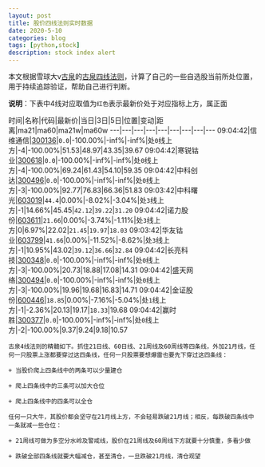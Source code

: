 ```yaml
---
layout: post
title: 股价四线法则实时数据
date: 2020-5-10
categories: blog
tags: [python,stock]
description: stock index alert
---
```



本文根据雪球大v[古泉](https://xueqiu.com/u/7148646888)的[古泉四线法则](https://xueqiu.com/7148646888/130498192)，计算了自己的一些自选股当前所处位置，用于持续追踪验证，帮助自己进行判断。

**说明**：下表中4线对应取值为`红色`表示最新价处于对应指标上方，属正面

时间|名称|代码|最新价|当日|3日|5日|位置|变动|距离|ma21|ma60|ma21w|ma60w
---|---|---|---|---|---|---|---|---
09:04:42|信维通信|[300136](https://xueqiu.com/S/SZ300136)|`0.0`|-100.00%|-inf%|-inf%|处`0`线上方|-4|-100.00%|51.53|48.97|43.35|39.67
09:04:42|寒锐钴业|[300618](https://xueqiu.com/S/SZ300618)|`0.0`|-100.00%|-inf%|-inf%|处`0`线上方|-4|-100.00%|69.24|61.43|54.10|59.35
09:04:42|中科创达|[300496](https://xueqiu.com/S/SZ300496)|`0.0`|-100.00%|-inf%|-inf%|处`0`线上方|-3|-100.00%|92.77|76.83|66.36|51.83
09:03:42|中科曙光|[603019](https://xueqiu.com/S/SH603019)|`44.4`|0.00%|-8.02%|-3.04%|处`3`线上方|-1|14.66%|45.45|`42.12`|`39.22`|`31.20`
09:04:42|诺力股份|[603611](https://xueqiu.com/S/SH603611)|`21.66`|0.00%|-3.74%|-1.11%|处`3`线上方|0|6.97%|22.02|`21.45`|`19.97`|`18.03`
09:03:42|华友钴业|[603799](https://xueqiu.com/S/SH603799)|`41.66`|0.00%|-11.52%|-8.62%|处`3`线上方|-1|10.95%|43.02|`39.12`|`36.66`|`32.84`
09:04:42|长亮科技|[300348](https://xueqiu.com/S/SZ300348)|`0.0`|-100.00%|-inf%|-inf%|处`0`线上方|-3|-100.00%|20.73|18.88|17.08|14.31
09:04:42|盛天网络|[300494](https://xueqiu.com/S/SZ300494)|`0.0`|-100.00%|-inf%|-inf%|处`0`线上方|-3|-100.00%|19.96|19.68|16.83|14.71
09:04:42|金证股份|[600446](https://xueqiu.com/S/SH600446)|`18.85`|0.00%|-7.16%|-5.04%|处`1`线上方|-1|-2.36%|20.13|19.17|`18.33`|19.68
09:04:42|赢时胜|[300377](https://xueqiu.com/S/SZ300377)|`0.0`|-100.00%|-inf%|-inf%|处`0`线上方|-2|-100.00%|9.37|9.24|9.18|10.57

```
古泉4线法则的精髓如下。抓住21日线、60日线、21周线及60周线等四条线，外加21月线，任何一只股票上涨都要穿过这四条线，任何一只股票要想爆雷也要先下穿过这四条线：

+ 当股价爬上四条线中的两条可以少量建仓

+ 爬上四条线中的三条可以加大仓位

+ 爬上四条线中的四条可以全仓

任何一只大牛，其股价都会坚守在21月线上方，不会轻易跌破21月线；相反，每跌破四条线中一条就减一些仓位：

+ 21周线可做为多空分水岭及警戒线，股价在21周线及60周线下方就要十分慎重，多看少做

+ 跌破全部四条线就要大幅减仓，甚至清仓，一旦跌破21月线，清仓观望
```